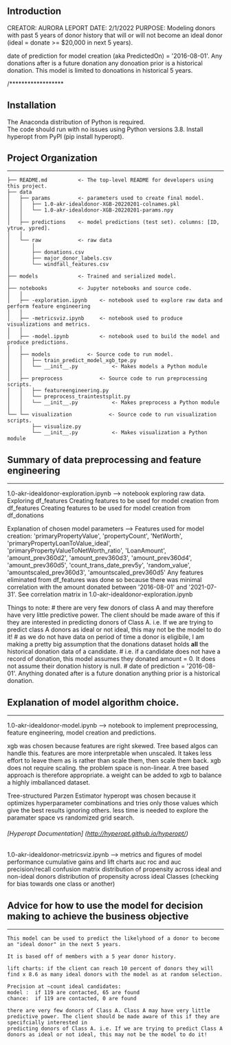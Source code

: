 Introduction
------------
CREATOR: AURORA LEPORT
DATE: 2/1/2022
PURPOSE: Modeling donors with past 5 years of donor history that will or will not become an ideal donor (ideal = donate >= $20,000 in next 5 years).

date of prediction for model creation (aka PredictedOn) = '2016-08-01'. Any donations after is a future donation any donoation prior is a historical donation. 
This model is limited to donoations in historical 5 years.

/******************

## Installation

The Anaconda distribution of Python is required.  
The code should run with no issues using Python versions 3.8.
Install hyperopt from PyPl (pip install hyperopt).

 ## Project Organization
------------
    ├── README.md          <- The top-level README for developers using this project.
    ├── data
    │   ├── params         <- parameters used to create final model.
    │   │   ├── 1.0-akr-idealdonor-XGB-20220201-colnames.pkl
    │   │   └── 1.0-akr-idealdonor-XGB-20220201-params.npy
    │   │
    │   ├── predictions    <- model predictions (test set). columns: [ID, ytrue, ypred].
    │   │
    │   └── raw            <- raw data
    │       │
    │       ├── donations.csv
    │       ├── major_donor_labels.csv
    │       └── windfall_features.csv
    │
    ├── models             <- Trained and serialized model.
    │
    ├── notebooks          <- Jupyter notebooks and source code.
    │   │   
    │   ├── -exploration.ipynb    <- notebook used to explore raw data and perform feature engineering                              
    │   │
    │   ├── -metricsviz.ipynb     <- notebook used to produce visualizations and metrics.
    │   │
    │   ├── -model.ipynb          <- notebook used to build the model and produce predictions.
    │   │
    │   ├── models            <- Source code to run model.
    │   │   ├── train_predict_model_xgb_tpe.py
    │   │   └── __init__.py           <- Makes models a Python module
    │   │
    │   ├── preprocess            <- Source code to run preprocessing scripts.
    │   │   ├── featureengineering.py
    │   │   └── preprocess_traintestsplit.py
    │   │   └── __init__.py           <- Makes preprocess a Python module
    │   │
    └── └── visualization            <- Source code to run visualization scripts.
            ├── visualize.py
            └── __init__.py           <- Makes visualization a Python module


## Summary of data preprocessing and feature engineering
------------

1.0-akr-idealdonor-exploration.ipynb --> notebook exploring raw data.
    Exploring df_features 
    Creating features to be used for model creation from df_features
    Creating features to be used for model creation from df_donations

Explanation of chosen model parameters -->
Features used for model creation:
       'primaryPropertyValue', 
       'propertyCount', 
       'NetWorth',
       'primaryPropertyLoanToValue_ideal',
       'primaryPropertyValueToNetWorth_ratio', 
       'LoanAmount',
       'amount_prev360d2', 'amount_prev360d3', 
       'amount_prev360d4',
       'amount_prev360d5', 'count_trans_date_prev5y', 
       'random_value',
       'amountscaled_prev360d3', 
       'amountscaled_prev360d5' 
Any features eliminated from df_features was done so because there was minimal correlation with the amount donated between '2016-08-01' and '2021-07-31'. See correlation matrix in 1.0-akr-idealdonor-exploration.ipynb
       
Things to note:
    # there are very few donors of class A and may therefore have very little predictive power. The client should be made aware of this if they are interested in predicting donors of 
Class A. i.e. If we are trying to predict class A donors as ideal or not ideal, this may not be the model to do it! 
    # as we do not have data on period of time a donor is eligibile, I am making a pretty big assumption that the donations dataset holds **all** the historical donation data of a 
candidate.
    # i.e. if a candidate does not have a record of donation, this model assumes they donated amount = 0. It does not assume their donation history is null.
    # date of prediction = '2016-08-01'. Anything donated after is a future donation anything prior is a historical donation.
    
    


## Explanation of model algorithm choice.
------------
1.0-akr-idealdonor-model.ipynb --> notebook to implement preprocessing, feature engineering, model creation and predictions.

xgb was chosen because
    features are right skewed. Tree based algos can handle this.
    features are more interpretable when unscaled. It takes less effort to leave them as is rather than scale them, then scale them back. xgb does not require scaling.
    the problem space is non-linear. A tree based approach is therefore appropriate.
    a weight can be added to xgb to balance a highly imballanced dataset.   
    
 Tree-structured Parzen Estimator hyperopt was chosen because
     it optimizes hyperparameter combinations and tries only those values which give the best results ignoring others.
     less time is needed to explore the paramater space vs randomized grid search.

###### [Hyperopt Documentation] (http://hyperopt.github.io/hyperopt/)

1.0-akr-idealdonor-metricsviz.ipynb --> metrics and figures of model performance
    cumulative gains and lift charts
    auc roc and auc precision/recall
    confusion matrix
    distribution of propensity across ideal and non-ideal donors
    distribution of propensity across ideal Classes (checking for bias towards one class or another)
    
## Advice for how to use the model for decision making to achieve the business objective
------------
    This model can be used to predict the likelyhood of a donor to become an "ideal donor" in the next 5 years. 
    
    It is based off of members with a 5 year donor history. 
    
    lift charts: if the client can reach 10 percent of donors they will find x 8.6 as many ideal donors with the model as at random selection.
    
    Precision at ~count ideal candidates:
    model :  if 119 are contacted, 65 are found
    chance:  if 119 are contacted, 0 are found 
    
    there are very few donors of Class A. Class A may have very little predictive power. The client should be made aware of this if they are specifcially interested in
    predicting donors of Class A. i.e. If we are trying to predict Class A donors as ideal or not ideal, this may not be the model to do it! 



